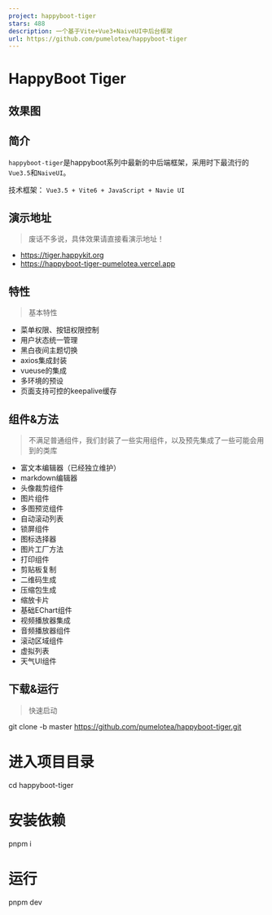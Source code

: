 ```yaml
---
project: happyboot-tiger
stars: 488
description: 一个基于Vite+Vue3+NaiveUI中后台框架
url: https://github.com/pumelotea/happyboot-tiger
---
```


HappyBoot Tiger
===============

效果图
---

简介
--

`happyboot-tiger`是happyboot系列中最新的中后端框架，采用时下最流行的`Vue3.5`和`NaiveUI`。

技术框架： `Vue3.5 + Vite6 + JavaScript + Navie UI`

演示地址
----

> 废话不多说，具体效果请直接看演示地址！

-   https://tiger.happykit.org
-   https://happyboot-tiger-pumelotea.vercel.app

特性
--

> 基本特性

-   菜单权限、按钮权限控制
-   用户状态统一管理
-   黑白夜间主题切换
-   axios集成封装
-   vueuse的集成
-   多环境的预设
-   页面支持可控的keepalive缓存

组件&方法
-----

> 不满足普通组件，我们封装了一些实用组件，以及预先集成了一些可能会用到的类库

-   富文本编辑器（已经独立维护）
-   markdown编辑器
-   头像裁剪组件
-   图片组件
-   多图预览组件
-   自动滚动列表
-   锁屏组件
-   图标选择器
-   图片工厂方法
-   打印组件
-   剪贴板复制
-   二维码生成
-   压缩包生成
-   缩放卡片
-   基础EChart组件
-   视频播放器集成
-   音频播放器组件
-   滚动区域组件
-   虚拟列表
-   天气UI组件

下载&运行
-----

> 快速启动

git clone -b master https://github.com/pumelotea/happyboot-tiger.git
# 进入项目目录
cd happyboot-tiger
# 安装依赖
pnpm i
# 运行
pnpm dev
